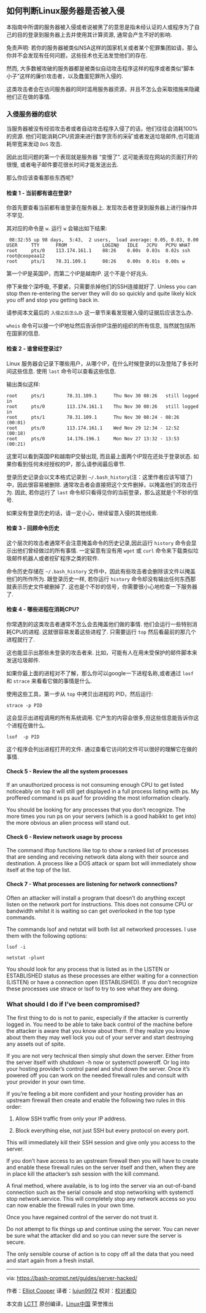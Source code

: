 如何判断Linux服务器是否被入侵
--------------

本指南中所谓的服务器被入侵或者说被黑了的意思是指未经认证的人或程序为了自己的目的登录到服务器上去并使用其计算资源, 通常会产生不好的影响.

免责声明: 若你的服务器被类似NSA这样的国家机关或者某个犯罪集团如请，那么你并不会发现有任何问题，这些技术也无法发觉他们的存在.

然而, 大多数被攻破的服务器都是被类似自动攻击程序这样的程序或者类似“脚本小子”这样的廉价攻击者，以及蠢蛋犯罪所入侵的.

这类攻击者会在访问服务器的同时滥用服务器资源，并且不怎么会采取措施来隐藏他们正在做的事情.

### 入侵服务器的症状

当服务器被没有经验攻击者或者自动攻击程序入侵了的话，他们往往会消耗100%的资源. 他们可能消耗CPU资源来进行数字货币的采矿或者发送垃圾邮件,也可能消耗带宽来发动 `DoS` 攻击.

因此出现问题的第一个表现就是服务器 “变慢了”. 这可能表现在网站的页面打开的很慢, 或者电子邮件要花很长时间才能发送出去.

那么你应该查看那些东西呢?

#### 检查 1 - 当前都有谁在登录?

你首先要查看当前都有谁登录在服务器上. 发现攻击者登录到服务器上进行操作并不罕见.

其对应的命令是 `w`. 运行 `w` 会输出如下结果:

```
 08:32:55 up 98 days,  5:43,  2 users,  load average: 0.05, 0.03, 0.00
USER     TTY      FROM             LOGIN@   IDLE   JCPU   PCPU WHAT
root     pts/0    113.174.161.1    08:26    0.00s  0.03s  0.02s ssh root@coopeaa12
root     pts/1    78.31.109.1      08:26    0.00s  0.01s  0.00s w

```

第一个IP是英国IP，而第二个IP是越南IP. 这个不是个好兆头.

停下来做个深呼吸, 不要紧，只需要杀掉他们的SSH连接就好了. Unless you can stop then re-entering the server they will do so quickly and quite likely kick you off and stop you getting back in.

请参阅本文最后的 `入侵之后怎么办` 这一章节来看发现被入侵的证据后应该怎么办.

`whois` 命令可以接一个IP地址然后告诉你IP注册的组织的所有信息, 当然就包括所在国家的信息.

#### 检查 2 - 谁曾经登录过?

Linux 服务器会记录下哪些用户，从哪个IP，在什么时候登录的以及登陆了多长时间这些信息. 使用 `last` 命令可以查看这些信息.

输出类似这样:

```
root     pts/1        78.31.109.1      Thu Nov 30 08:26   still logged in
root     pts/0        113.174.161.1    Thu Nov 30 08:26   still logged in
root     pts/1        78.31.109.1      Thu Nov 30 08:24 - 08:26  (00:01)
root     pts/0        113.174.161.1    Wed Nov 29 12:34 - 12:52  (00:18)
root     pts/0        14.176.196.1     Mon Nov 27 13:32 - 13:53  (00:21)

```

这里可以看到英国IP和越南IP交替出现, 而且最上面两个IP现在还处于登录状态. 如果你看到任何未经授权的IP，那么请参阅最后章节.

登录历史记录会以文本格式记录到 `~/.bash_history`(注：这里作者应该写错了)中，因此很容易被删除.
通常攻击者会直接把这个文件删掉，以掩盖他们的攻击行为. 因此, 若你运行了 `last` 命令却只看得见你的当前登录，那么这就是个不妙的信号.

如果没有登录历史的话，请一定小心，继续留意入侵的其他线索.

#### 检查 3 - 回顾命令历史

这个层次的攻击者通常不会注意掩盖命令的历史记录,因此运行 `history` 命令会显示出他们曾经做过的所有事情.
一定留意有没有用 `wget` 或 `curl` 命令来下载类似垃圾邮件机器人或者挖矿程序之类的软件.

命令历史存储在 `~/.bash_history` 文件中，因此有些攻击者会删除该文件以掩盖他们的所作所为.
跟登录历史一样, 若你运行 `history` 命令却没有输出任何东西那就表示历史文件被删掉了. 这也是个不妙的信号，你需要很小心地检查一下服务器了.

#### 检查 4 - 哪些进程在消耗CPU?

你常遇到的这类攻击者通常不怎么会去掩盖他们做的事情. 他们会运行一些特别消耗CPU的进程. 这就很容易发着这些进程了. 只需要运行 `top` 然后看最前的那几个进程就行了.

这也能显示出那些未登录的攻击者来. 比如，可能有人在用未受保护的邮件脚本来发送垃圾邮件.

如果你最上面的进程对不了解，那么你可以google一下进程名称,或者通过 `losf` 和 `strace` 来看看它做的事情是什么.

使用这些工具，第一步从 `top` 中拷贝出进程的 PID，然后运行:

```shell
strace -p PID

```

这会显示出进程调用的所有系统调用. 它产生的内容会很多,但这些信息能告诉你这个进程在做什么.

```
lsof  -p PID

```

这个程序会列出进程打开的文件. 通过查看它访问的文件可以很好的理解它在做的事情.

#### Check 5 - Review the all the system processes

If an unauthorized process is not consuming enough CPU to get listed noticeably on top it will still get displayed in a full process listing with ps. My proffered command is ps auxf for providing the most information clearly.

You should be looking for any processes that you don’t recognize. The more times you run ps on your servers (which is a good habikkt to get into) the more obvious an alien process will stand out.

#### Check 6 - Review network usage by process

The command iftop functions like top to show a ranked list of processes that are sending and receiving network data along with their source and destination. A process like a DOS attack or spam bot will immediately show itself at the top of the list.

#### Check 7 - What processes are listening for network connections?

Often an attacker will install a program that doesn’t do anything except listen on the network port for instructions. This does not consume CPU or bandwidth whilst it is waiting so can get overlooked in the top type commands.

The commands lsof and netstat will both list all networked processes. I use them with the following options:

```
lsof -i

```

```
netstat -plunt

```

You should look for any process that is listed as in the LISTEN or ESTABLISHED status as these processes are either waiting for a connection (LISTEN) or have a connection open (ESTABLISHED). If you don’t recognize these processes use strace or lsof to try to see what they are doing.

### What should I do if I’ve been compromised?

The first thing to do is not to panic, especially if the attacker is currently logged in. You need to be able to take back control of the machine before the attacker is aware that you know about them. If they realize you know about them they may well lock you out of your server and start destroying any assets out of spite.

If you are not very technical then simply shut down the server. Either from the server itself with shutdown -h now or systemctl poweroff. Or log into your hosting provider’s control panel and shut down the server. Once it’s powered off you can work on the needed firewall rules and consult with your provider in your own time.

If you’re feeling a bit more confident and your hosting provider has an upstream firewall then create and enable the following two rules in this order:

1.  Allow SSH traffic from only your IP address.

2.  Block everything else, not just SSH but every protocol on every port.

This will immediately kill their SSH session and give only you access to the server.

If you don’t have access to an upstream firewall then you will have to create and enable these firewall rules on the server itself and then, when they are in place kill the attacker’s ssh session with the kill command.

A final method, where available, is to log into the server via an out-of-band connection such as the serial console and stop networking with systemctl stop network.service. This will completely stop any network access so you can now enable the firewall rules in your own time.

Once you have regained control of the server do not trust it.

Do not attempt to fix things up and continue using the server. You can never be sure what the attacker did and so you can never sure the server is secure.

The only sensible course of action is to copy off all the data that you need and start again from a fresh install.

--------------------------------------------------------------------------------

via: https://bash-prompt.net/guides/server-hacked/

作者：[Elliot Cooper][a]
译者：[lujun9972](https://github.com/lujun9972)
校对：[校对者ID](https://github.com/校对者ID)

本文由 [LCTT](https://github.com/LCTT/TranslateProject) 原创编译，[Linux中国](https://linux.cn/) 荣誉推出

[a]:https://bash-prompt.net

